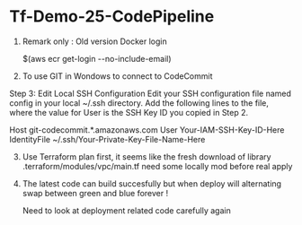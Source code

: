 # Tf-Demo-25-CodePipeline

1. Remark only : Old version Docker login

   $(aws ecr get-login --no-include-email)

2. To use GIT in Wondows to connect to CodeCommit

Step 3: Edit Local SSH Configuration
Edit your SSH configuration file named config in your local ~/.ssh directory. Add the following lines to the file, where the value for User is the SSH Key ID you copied in Step 2.

Host git-codecommit.\*.amazonaws.com
User Your-IAM-SSH-Key-ID-Here
IdentityFile ~/.ssh/Your-Private-Key-File-Name-Here

3. Use Terraform plan first, it seems like the fresh download of library
   .terraform/modules/vpc/main.tf need some locally mod before real apply

4. The latest code can build succesfully but when deploy will alternating swap between green and blue forever !

   Need to look at deployment related code carefully again
